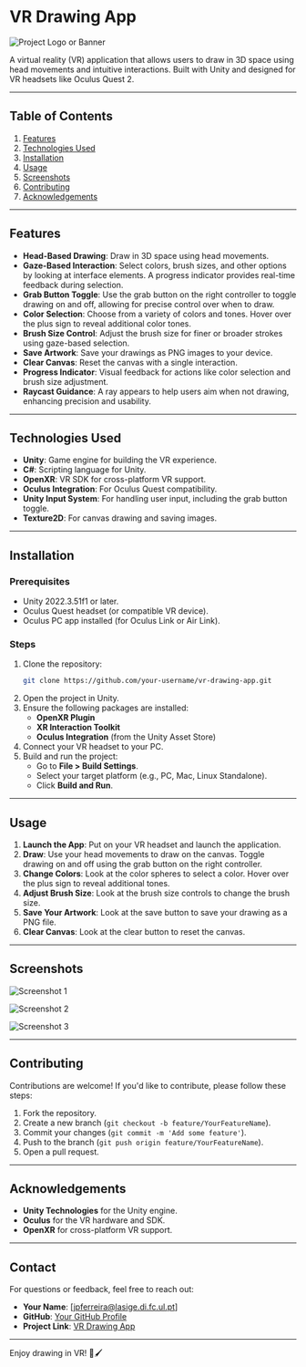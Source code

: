 # VR Drawing App

![Project Logo or Banner](./Assets/demo-gif.gif) <!-- Replace with an actual image or banner -->

A virtual reality (VR) application that allows users to draw in 3D space using head movements and intuitive interactions. Built with Unity and designed for VR headsets like Oculus Quest 2.

---

## Table of Contents
1. [Features](#features)
2. [Technologies Used](#technologies-used)
3. [Installation](#installation)
4. [Usage](#usage)
5. [Screenshots](#screenshots)
6. [Contributing](#contributing)
7. [Acknowledgements](#acknowledgements)

---

## Features

- **Head-Based Drawing**: Draw in 3D space using head movements.
- **Gaze-Based Interaction**: Select colors, brush sizes, and other options by looking at interface elements. A progress indicator provides real-time feedback during selection.
- **Grab Button Toggle**: Use the grab button on the right controller to toggle drawing on and off, allowing for precise control over when to draw.
- **Color Selection**: Choose from a variety of colors and tones. Hover over the plus sign to reveal additional color tones.
- **Brush Size Control**: Adjust the brush size for finer or broader strokes using gaze-based selection.
- **Save Artwork**: Save your drawings as PNG images to your device.
- **Clear Canvas**: Reset the canvas with a single interaction.
- **Progress Indicator**: Visual feedback for actions like color selection and brush size adjustment.
- **Raycast Guidance**: A ray appears to help users aim when not drawing, enhancing precision and usability.

---

## Technologies Used

- **Unity**: Game engine for building the VR experience.
- **C#**: Scripting language for Unity.
- **OpenXR**: VR SDK for cross-platform VR support.
- **Oculus Integration**: For Oculus Quest compatibility.
- **Unity Input System**: For handling user input, including the grab button toggle.
- **Texture2D**: For canvas drawing and saving images.

---

## Installation

### Prerequisites
- Unity 2022.3.51f1 or later.
- Oculus Quest headset (or compatible VR device).
- Oculus PC app installed (for Oculus Link or Air Link).

### Steps
1. Clone the repository:
   ```bash
   git clone https://github.com/your-username/vr-drawing-app.git
2. Open the project in Unity.
3. Ensure the following packages are installed:
   - **OpenXR Plugin**
   - **XR Interaction Toolkit**
   - **Oculus Integration** (from the Unity Asset Store)
4. Connect your VR headset to your PC.
5. Build and run the project:
   - Go to **File > Build Settings**.
   - Select your target platform (e.g., PC, Mac, Linux Standalone).
   - Click **Build and Run**.

---

## Usage

1. **Launch the App**: Put on your VR headset and launch the application.
2. **Draw**: Use your head movements to draw on the canvas. Toggle drawing on and off using the grab button on the right controller.
3. **Change Colors**: Look at the color spheres to select a color. Hover over the plus sign to reveal additional tones.
4. **Adjust Brush Size**: Look at the brush size controls to change the brush size.
5. **Save Your Artwork**: Look at the save button to save your drawing as a PNG file.
6. **Clear Canvas**: Look at the clear button to reset the canvas.

---

## Screenshots

![Screenshot 1](./Assets/print1.jpg) <!-- Replace with actual screenshots -->


![Screenshot 2](./Assets/print2.jpg)


![Screenshot 3](./Assets/print3.jpg)


---

## Contributing

Contributions are welcome! If you'd like to contribute, please follow these steps:

1. Fork the repository.
2. Create a new branch (`git checkout -b feature/YourFeatureName`).
3. Commit your changes (`git commit -m 'Add some feature'`).
4. Push to the branch (`git push origin feature/YourFeatureName`).
5. Open a pull request.

---

## Acknowledgements

- **Unity Technologies** for the Unity engine.
- **Oculus** for the VR hardware and SDK.
- **OpenXR** for cross-platform VR support.

---

## Contact

For questions or feedback, feel free to reach out:

- **Your Name**: [jpferreira@lasige.di.fc.ul.pt]
- **GitHub**: [Your GitHub Profile](https://github.com/jpplf50)
- **Project Link**: [VR Drawing App](https://github.com/jpplf50/PaintWithHead-XR)

---

Enjoy drawing in VR! 🎨🖌️
